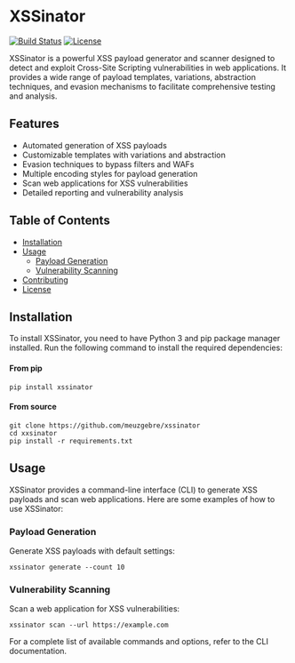 # XSSinator

[![Build Status](https://img.shields.io/travis/meuzgebre/xssinator/master.svg?style=flat-square)](https://travis-ci.org/meuzgebre/xssinator)
[![License](https://img.shields.io/github/license/meuzgebre/xssinator.svg?style=flat-square)](LICENSE)

XSSinator is a powerful XSS payload generator and scanner designed to detect and exploit Cross-Site Scripting vulnerabilities in web applications. It provides a wide range of payload templates, variations, abstraction techniques, and evasion mechanisms to facilitate comprehensive testing and analysis.

## Features

- Automated generation of XSS payloads
- Customizable templates with variations and abstraction
- Evasion techniques to bypass filters and WAFs
- Multiple encoding styles for payload generation
- Scan web applications for XSS vulnerabilities
- Detailed reporting and vulnerability analysis


## Table of Contents

- [Installation](#installation)
- [Usage](#usage)
  - [Payload Generation](#payload-generation)
  - [Vulnerability Scanning](#vulnerability-scanning)
- [Contributing](#contributing)
- [License](#license)


## Installation

To install XSSinator, you need to have Python 3 and pip package manager installed. Run the following command to install the required dependencies:

#### From pip

```shell
pip install xssinator
```

#### From source

```
git clone https://github.com/meuzgebre/xssinator
cd xxsinator
pip install -r requirements.txt
```

## Usage

XSSinator provides a command-line interface (CLI) to generate XSS payloads and scan web applications. Here are some examples of how to use XSSinator:

### Payload Generation

Generate XSS payloads with default settings:
```
xssinator generate --count 10
```

### Vulnerability Scanning

Scan a web application for XSS vulnerabilities:
```
xssinator scan --url https://example.com
```

For a complete list of available commands and options, refer to the CLI documentation.
